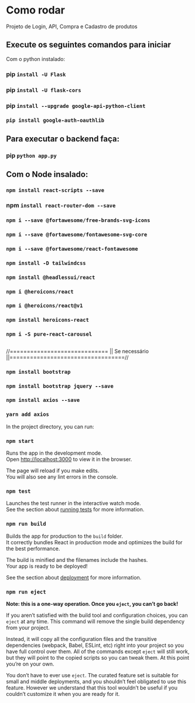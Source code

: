 # Como rodar

Projeto de Login, API, Compra e Cadastro de produtos

## Execute os seguintes comandos para iniciar

Com o python instalado:
### pip `install -U Flask`
### pip `install -U flask-cors`
### pip `install --upgrade google-api-python-client`
### `pip install google-auth-oauthlib`

## Para executar o backend faça:
### pip `python app.py`

## Com o Node insalado:

### `npm install react-scripts --save`
### npm `install react-router-dom --save`

### `npm i --save @fortawesome/free-brands-svg-icons` 
### `npm i --save @fortawesome/fontawesome-svg-core`
### `npm i --save @fortawesome/react-fontawesome`

### `npm install -D tailwindcss`
### `npm install @headlessui/react`
### `npm i @heroicons/react`
### `npm i @heroicons/react@v1`
### `npm install heroicons-react`
### `npm i -S pure-react-carousel`

##

//============================= || Se necessário ||==================================//
### `npm install bootstrap`
### `npm install bootstrap jquery --save`
### `npm install axios --save`
### `yarn add axios`

In the project directory, you can run:

### `npm start`

Runs the app in the development mode.\
Open [http://localhost:3000](http://localhost:3000) to view it in the browser.

The page will reload if you make edits.\
You will also see any lint errors in the console.

### `npm test`

Launches the test runner in the interactive watch mode.\
See the section about [running tests](https://facebook.github.io/create-react-app/docs/running-tests) for more information.

### `npm run build`

Builds the app for production to the `build` folder.\
It correctly bundles React in production mode and optimizes the build for the best performance.

The build is minified and the filenames include the hashes.\
Your app is ready to be deployed!

See the section about [deployment](https://facebook.github.io/create-react-app/docs/deployment) for more information.

### `npm run eject`

**Note: this is a one-way operation. Once you `eject`, you can’t go back!**

If you aren’t satisfied with the build tool and configuration choices, you can `eject` at any time. This command will remove the single build dependency from your project.

Instead, it will copy all the configuration files and the transitive dependencies (webpack, Babel, ESLint, etc) right into your project so you have full control over them. All of the commands except `eject` will still work, but they will point to the copied scripts so you can tweak them. At this point you’re on your own.

You don’t have to ever use `eject`. The curated feature set is suitable for small and middle deployments, and you shouldn’t feel obligated to use this feature. However we understand that this tool wouldn’t be useful if you couldn’t customize it when you are ready for it.
